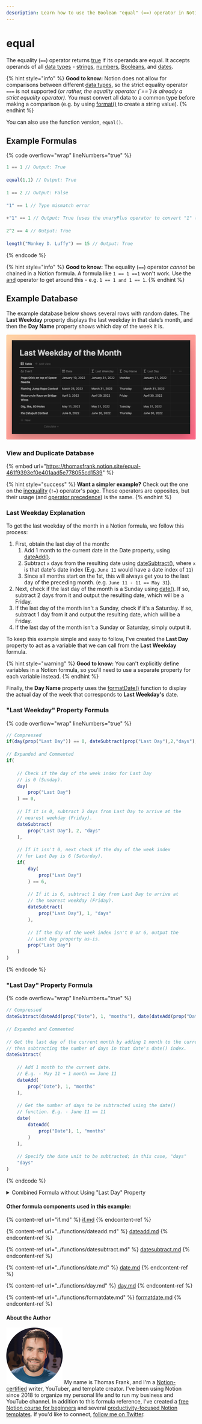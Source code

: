 ```yaml
---
description: Learn how to use the Boolean "equal" (==) operator in Notion formulas.
---
```


# equal

The equality (`==`) operator returns [true](../constants/true.md) if its operands are equal. It accepts operands of all [data types](../../formula-basics/data-types/) - [strings](../../formula-basics/data-types/string.md), [numbers](../../formula-basics/data-types/number.md), [Booleans](../../formula-basics/data-types/boolean-checkbox.md), and [dates](../../formula-basics/data-types/date-data-type.md).

{% hint style="info" %}
**Good to know:** Notion does not allow for comparisons between different [data types](../../formula-basics/data-types/), so the strict equality operator `===` is not supported (_or rather, the equality operator (\`==\`) is already a strict equality operator)_. You must convert all data to a common type before making a comparison (e.g. by using [format()](../functions/format.md) to create a string value).
{% endhint %}

You can also use the function version, `equal()`.

## Example Formulas

{% code overflow="wrap" lineNumbers="true" %}
```jsx
1 == 1 // Output: True

equal(1,1) // Output: True

1 == 2 // Output: False

"1" == 1 // Type mismatch error

+"1" == 1 // Output: True (uses the unaryPlus operator to convert "1" to a number

2^2 == 4 // Output: True

length("Monkey D. Luffy") == 15 // Output: True
```
{% endcode %}

{% hint style="info" %}
**Good to know:** The equality (`==`) operator _cannot_ be chained in a Notion formula. A formula like `1 == 1 ==1` won't work. Use the [and](and.md) operator to get around this - e.g. `1 == 1 and 1 == 1`.
{% endhint %}

## Example Database

The example database below shows several rows with random dates. The **Last Weekday** property displays the last weekday in that date’s month, and then the **Day Name** property shows which day of the week it is.

![](<../../.gitbook/assets/Last Weekday of the Month.png>)

### View and Duplicate Database

{% embed url="https://thomasfrank.notion.site/equal-461f9393ef0e401aad5e778055cd1539" %}

{% hint style="success" %}
**Want a simpler example?** Check out the one on the [inequality](unequal.md) (`!=`) operator's page. These operators are opposites, but their usage (and [operator precedence](../../reference/operator-precedence-and-associativity.md)) is the same.
{% endhint %}

### Last Weekday Explanation

To get the last weekday of the month in a Notion formula, we follow this process:

1. First, obtain the last day of the month:
   1. Add 1 month to the current date in the Date property, using [dateAdd()](../functions/dateadd.md).
   2. Subtract `x` days from the resulting date using [dateSubtract()](../functions/datesubtract.md), where `x` is that date's date index (E.g. `June 11` would have a date index of `11`)
   3. Since all months start on the 1st, this will always get you to the last day of the preceding month. (e.g. `June 11 - 11 == May 31`).
2. Next, check if the last day of the month is a Sunday using [date()](../functions/date.md). If so, subtract 2 days from it and output the resulting date, which will be a Friday.
3. If the last day of the month isn't a Sunday, check if it's a Saturday. If so, subtract 1 day from it and output the resulting date, which will be a Friday.
4. If the last day of the month isn't a Sunday or Saturday, simply output it.

To keep this example simple and easy to follow, I've created the **Last Day** property to act as a variable that we can call from the **Last Weekday** formula.

{% hint style="warning" %}
**Good to know:** You can't explicitly define variables in a Notion formula, so you'll need to use a separate property for each variable instead.
{% endhint %}

Finally, the **Day Name** property uses the [formatDate()](../functions/formatdate.md) function to display the actual day of the week that corresponds to **Last Weekday's** date.

### "Last Weekday" Property Formula

{% code overflow="wrap" lineNumbers="true" %}
```javascript
// Compressed
if(day(prop("Last Day")) == 0, dateSubtract(prop("Last Day"),2,"days"), if(day(prop("Last Day")) == 6, dateSubtract(prop("Last Day"),1,"days"),prop("Last Day")))

// Expanded and Commented
if(

    // Check if the day of the week index for Last Day
    // is 0 (Sunday).
    day(
        prop("Last Day")
    ) == 0, 
    
    // If it is 0, subtract 2 days from Last Day to arrive at the
    // nearest weekday (Friday).
    dateSubtract(
        prop("Last Day"), 2, "days"
    ),
    
    // If it isn't 0, next check if the day of the week index
    // for Last Day is 6 (Saturday).
    if(
        day(
            prop("Last Day")
        ) == 6, 
        
        // If it is 6, subtract 1 day from Last Day to arrive at
        // the nearest weekday (Friday).
        dateSubtract(
            prop("Last Day"), 1, "days"
        ),
        
        // If the day of the week index isn't 0 or 6, output the
        // Last Day property as-is.
        prop("Last Day")
    )
)
```
{% endcode %}

### "Last Day" Property Formula

{% code overflow="wrap" lineNumbers="true" %}
```jsx
// Compressed
dateSubtract(dateAdd(prop("Date"), 1, "months"), date(dateAdd(prop("Date"), 1, "months")), "days")

// Expanded and Commented

// Get the last day of the current month by adding 1 month to the current Date,
// then subtracting the number of days in that date's date() index.
dateSubtract(

    // Add 1 month to the current date.
	// E.g. - May 11 + 1 month == June 11
    dateAdd(
        prop("Date"), 1, "months"
    ),

    // Get the number of days to be subtracted using the date()
	// function. E.g. - June 11 == 11 
    date(
        dateAdd(
            prop("Date"), 1, "months"
        )
    ), 

    // Specify the date unit to be subtracted; in this case, "days"
    "days"
)
```
{% endcode %}

<details>

<summary>Combined Formula without Using "Last Day" Property</summary>

If you're curious, here's how you could create a single mega-formula that can find the last weekday of the month without the need for a **Last Day** variable property:

```javascript
// Compressed
if(day(dateSubtract(dateAdd(prop("Date"), 1, "months"), date(dateAdd(prop("Date"), 1, "months")), "days")) == 0, dateSubtract(dateSubtract(dateAdd(prop("Date"), 1, "months"), date(dateAdd(prop("Date"), 1, "months")), "days"),2,"days"), if(day(dateSubtract(dateAdd(prop("Date"), 1, "months"), date(dateAdd(prop("Date"), 1, "months")), "days")) == 6, dateSubtract(dateSubtract(dateAdd(prop("Date"), 1, "months"), date(dateAdd(prop("Date"), 1, "months")), "days"),1,"days"), dateSubtract(dateAdd(prop("Date"), 1, "months"), date(dateAdd(prop("Date"), 1, "months")), "days")))

// Expanded and Commented
if(
    
    // Get the day of the week index for the last day of Date's month,
    // and see if it equals 0 (Sunday)
    day(
        
        // Output the last day of Date's month, by first
        // adding one month to Date, then subtracting that date's
        // date() value. Example: 
            // May 11 + 1 month == June 11
            // June 11 - 11 == May 31
        dateSubtract(
            dateAdd(
                prop("Date"), 1, "months"
            ),
            date(
                dateAdd(
                prop("Date"),1,"months")
            ),
            "days"
        )
    ) == 0,
    
    // If the day of the week index does match 0 (Sunday), then
    // subtract 2 days to get to a weekday (Friday)
    dateSubtract(
        dateSubtract(
            dateAdd(
                prop("Date"), 1, "months"
            ),
            date(
                dateAdd(
                    prop("Date"), 1, "months"
                )
            ),
            "days"
        ),
        2,
        "days"
    ),
    
    // If the day of the week index does NOT match 0 (Sunday), next
    // check if it matches 6 (Saturday).
    if(
        day(
            dateSubtract(
                dateAdd(
                    prop("Date"), 1, "months"
                ),
                date(
                    dateAdd(
                        prop("Date"), 1, "months"
                    )
                ),
                "days"
            )
        ) == 6,
        
        // If the day of the week index does match 6 (Saturday),
        // subtract 1 day from that date to get to the nearest
        // weekday (Friday).
        dateSubtract(
            dateSubtract(
                dateAdd(
                    prop("Date"), 1, "months"
                ),
                date(
                    dateAdd(
                        prop("Date"), 1, "months"
                    )
                ),
                "days"
            ),
            1,
            "days"
        ),
        
        // If the day of the week index did not match 0 (Sunday) or
        // 6 (Saturday), then output the date as-is.
        dateSubtract(
            dateAdd(
                prop("Date"), 1, "months"
            ),
            date(
                dateAdd(
                    prop("Date"), 1, "months"
                )
            ),
            "days"
        )
    )
)
```

If you take the time to read the formula fully, you'll notice that we're just repeating the formula within the **Last Day** property multiple times - precisely, everythere I called `prop("Last Day")` in the simpler **Last Week** formula above.

This is the trade-off with Notion formulas; since you can't define variables in a formula, you can either create "helper" properties that hold variables, or you can create monster formulas that perform the same functions multiple times.

</details>

#### Other formula components used in this example:

{% content-ref url="if.md" %}
[if.md](if.md)
{% endcontent-ref %}

{% content-ref url="../functions/dateadd.md" %}
[dateadd.md](../functions/dateadd.md)
{% endcontent-ref %}

{% content-ref url="../functions/datesubtract.md" %}
[datesubtract.md](../functions/datesubtract.md)
{% endcontent-ref %}

{% content-ref url="../functions/date.md" %}
[date.md](../functions/date.md)
{% endcontent-ref %}

{% content-ref url="../functions/day.md" %}
[day.md](../functions/day.md)
{% endcontent-ref %}

{% content-ref url="../functions/formatdate.md" %}
[formatdate.md](../functions/formatdate.md)
{% endcontent-ref %}

#### About the Author

<img src="../../.gitbook/assets/Notion Fundamentals with Thomas Frank - Avatar 2021 compressed (1).png" alt="" data-size="line"> My name is Thomas Frank, and I'm a [Notion-certified](https://www.credly.com/badges/95fae13a-17bf-4b4a-a3d2-d58c8a3e6a2a/public\_url) writer, YouTuber, and template creator. I've been using Notion since 2018 to organize my personal life and to run my business and YouTube channel. In addition to this formula reference, I've created a [free Notion course for beginners](https://thomasjfrank.com/fundamentals/) and several [productivity-focused Notion templates](https://thomasjfrank.com/templates/). If you'd like to connect, [follow me on Twitter](https://twitter.com/TomFrankly).
